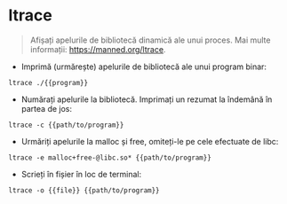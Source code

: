 # ltrace

> Afișați apelurile de bibliotecă dinamică ale unui proces.
> Mai multe informații: <https://manned.org/ltrace>.

- Imprimă (urmărește) apelurile de bibliotecă ale unui program binar:

`ltrace ./{{program}}`

- Numărați apelurile la bibliotecă. Imprimați un rezumat la îndemână în partea de jos:

`ltrace -c {{path/to/program}}`

- Urmăriți apelurile la malloc și free, omiteți-le pe cele efectuate de libc:

`ltrace -e malloc+free-@libc.so* {{path/to/program}}`

- Scrieți în fișier în loc de terminal:

`ltrace -o {{file}} {{path/to/program}}`
